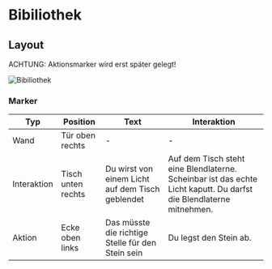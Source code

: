 # Bibiliothek

## Layout

ACHTUNG: Aktionsmarker wird erst später gelegt!

![Bibiliothek](./tile.jpg)

### Marker

Typ | Position | Text | Interaktion
--- | --- | --- | ---
Wand | Tür oben rechts | - | -
Interaktion | Tisch unten rechts | Du wirst von einem Licht auf dem Tisch geblendet | Auf dem Tisch steht eine Blendlaterne. Scheinbar ist das echte Licht kaputt. Du darfst die Blendlaterne mitnehmen.
Aktion | Ecke oben links | Das müsste die richtige Stelle für den Stein sein | Du legst den Stein ab.

